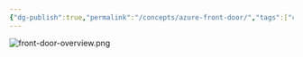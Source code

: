 ```yaml
---
{"dg-publish":true,"permalink":"/concepts/azure-front-door/","tags":["concept/SRE/cloud/azure"]}
---
```


![front-door-overview.png](/img/user/images/front-door-overview.png)